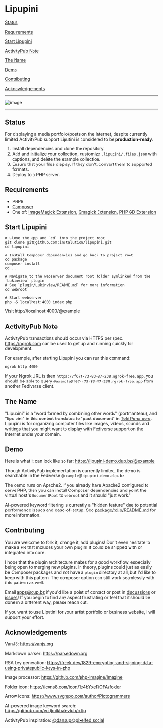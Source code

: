 # Lipupini

[Status](#status)

[Requirements](#requirements)

[Start Lipupini](#start-lipupini)

[ActivityPub Note](#activitypub-note)

[The Name](#the-name)

[Demo](#demo)

[Contributing](#contributing)

[Acknowledgements](#acknowledgements)

---

![image](https://github.com/instalution/lipupini/assets/108841276/843f8a31-0d6c-42d2-a366-c355b03986a6)

---

## Status

For displaying a media portfolio/posts on the Internet, despite currently limited ActivityPub support Liputini is considered to be **production-ready**.

1) Install dependencies and clone the repository.
2) Add and [initialize](collection/README.md) your collection, customize `.lipupini/.files.json` with captions, and delete the example collection.
3) Ensure that your files display. If they don't, convert them to supported formats.
4) Deploy to a PHP server.

## Requirements

- PHP8
- [Composer](https://getcomposer.org/)
- One of: [ImageMagick Extension](https://www.php.net/manual/en/book.imagick.php), [Gmagick Extension](https://www.php.net/manual/en/book.gmagick.php), [PHP GD Extension](https://www.php.net/manual/en/book.image.php)

## Start Lipupini

```shell
# Clone the app and `cd` into the project root
git clone git@github.com:instalution/lipupini.git
cd lipupini

# Install Composer dependencies and go back to project root
cd package
composer install
cd ..

# Navigate to the webserver document root folder symlinked from the `Lukinview` plugin
# See `plugin/Lukinview/README.md` for more information
cd webroot

# Start webserver
php -S localhost:4000 index.php
```

Visit http://localhost:4000/@example

## ActivityPub Note

ActivityPub transactions should occur via HTTPS per spec. https://ngrok.com can be used to get up and running quickly for development.

For example, after starting Lipupini you can run this command:

```shell
ngrok http 4000
```

If your Ngrok URL is then `https://f674-73-83-87-238.ngrok-free.app`, you should be able to query `@example@f674-73-83-87-238.ngrok-free.app` from another Fediverse client.

## The Name

"Lipupini" is a "word formed by combining other words" (portmanteau), and "lipu pini" in this context translates to "past document" in [Toki Pona core](https://zrajm.github.io/toki-pona-syllabics/dictionary/). Lipupini is for organizing computer files like images, videos, sounds and writings that you might want to display with Fediverse support on the Internet under your domain.

## Demo

Here is what it can look like so far: https://lipupini-demo.dup.bz/@example

Though ActivityPub implementation is currently limited, the demo is searchable in the Fediverse `@example@lipupini-demo.dup.bz`

The demo runs on Apache2. If you already have Apache2 configured to serve PHP, then you can install Composer dependencies and point the virtual host's `DocumentRoot` to `webroot` and it should "just work."

AI-powered keyword filtering is currently a "hidden feature" due to potential performance issues and ease-of-setup. See [package/rclip/README.md](package/rclip/README.md) for more information.

## Contributing

You are welcome to fork it, change it, add plugins! Don't even hesitate to make a PR that includes your own plugin! It could be shipped with or integrated into core.

I hope that the plugin architecture makes for a good workflow, especially being open to merging new plugins. In theory, plugins could just as easily be Composer packages and not have a `plugin` directory at all, but I'd like to keep with this pattern. The composer option can still work seamlessly with this pattern as well.

Email apps@dup.bz if you'd like a point of contact or post in [discussions](https://github.com/instalution/lipupini/discussions) or [issues](https://github.com/instalution/lipupini/issues)! If you begin to find any aspect frustrating or feel that it should be done in a different way, please reach out.

If you want to use Liputini for your artist portfolio or business website, I will support your effort.

## Acknowledgements

VanJS: https://vanjs.org

Markdown parser: https://parsedown.org

RSA key generation: https://freek.dev/1829-encrypting-and-signing-data-using-privatepublic-keys-in-php

Image processor: https://github.com/php-imagine/Imagine

Folder icon: https://icons8.com/icon/1e4bYxePiOFA/folder

Arrow icons: https://www.svgrepo.com/author/Pictogrammers

AI-powered image keyword search: https://github.com/yurijmikhalevich/rclip

ActivityPub inspiration: [@dansup@pixelfed.social](https://pixelfed.social/dansup)
